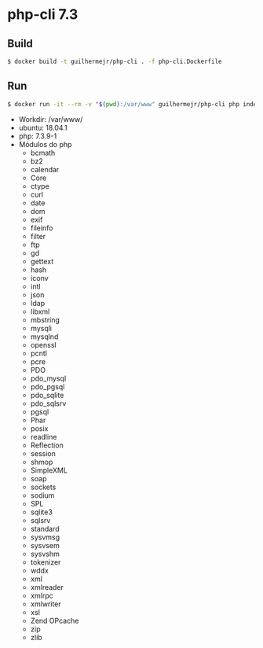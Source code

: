 # php-cli 7.3

## Build
```bash
$ docker build -t guilhermejr/php-cli . -f php-cli.Dockerfile
```

## Run
```bash
$ docker run -it --rm -v "$(pwd):/var/www" guilhermejr/php-cli php index.php
```

* Workdir: /var/www/
* ubuntu: 18.04.1
* php: 7.3.9-1
* Módulos do php
    * bcmath
    * bz2
    * calendar
    * Core
    * ctype
    * curl
    * date
    * dom
    * exif
    * fileinfo
    * filter
    * ftp
    * gd
    * gettext
    * hash
    * iconv
    * intl
    * json
    * ldap
    * libxml
    * mbstring
    * mysqli
    * mysqlnd
    * openssl
    * pcntl
    * pcre
    * PDO
    * pdo_mysql
    * pdo_pgsql
    * pdo_sqlite
    * pdo_sqlsrv
    * pgsql
    * Phar
    * posix
    * readline
    * Reflection
    * session
    * shmop
    * SimpleXML
    * soap
    * sockets
    * sodium
    * SPL
    * sqlite3
    * sqlsrv
    * standard
    * sysvmsg
    * sysvsem
    * sysvshm
    * tokenizer
    * wddx
    * xml
    * xmlreader
    * xmlrpc
    * xmlwriter
    * xsl
    * Zend OPcache
    * zip
    * zlib